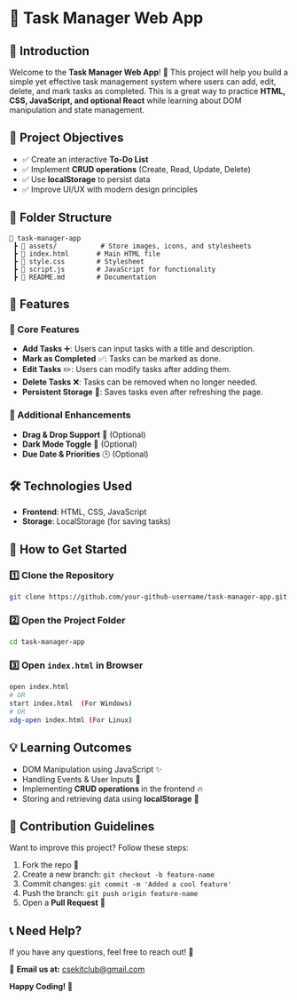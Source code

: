 # 📝 Task Manager Web App

## 🚀 Introduction
Welcome to the **Task Manager Web App**! 🎯 This project will help you build a simple yet effective task management system where users can add, edit, delete, and mark tasks as completed. This is a great way to practice **HTML, CSS, JavaScript, and optional React** while learning about DOM manipulation and state management.

## 🎯 Project Objectives
- ✅ Create an interactive **To-Do List**
- ✅ Implement **CRUD operations** (Create, Read, Update, Delete)
- ✅ Use **localStorage** to persist data
- ✅ Improve UI/UX with modern design principles

## 📂 Folder Structure
```
📁 task-manager-app
 ┣ 📂 assets/           # Store images, icons, and stylesheets
 ┣ 📜 index.html       # Main HTML file
 ┣ 📜 style.css        # Stylesheet
 ┣ 📜 script.js        # JavaScript for functionality
 ┣ 📜 README.md        # Documentation
```

## 📌 Features
### 🌟 Core Features
- **Add Tasks** ➕: Users can input tasks with a title and description.
- **Mark as Completed** ✅: Tasks can be marked as done.
- **Edit Tasks** ✏️: Users can modify tasks after adding them.
- **Delete Tasks** ❌: Tasks can be removed when no longer needed.
- **Persistent Storage** 💾: Saves tasks even after refreshing the page.

### 🎨 Additional Enhancements
- **Drag & Drop Support** 🔄 (Optional)
- **Dark Mode Toggle** 🌙 (Optional)
- **Due Date & Priorities** 🕒 (Optional)

## 🛠️ Technologies Used
- **Frontend**: HTML, CSS, JavaScript
- **Storage**: LocalStorage (for saving tasks)

## 📜 How to Get Started
### 1️⃣ Clone the Repository
```bash
git clone https://github.com/your-github-username/task-manager-app.git
```
### 2️⃣ Open the Project Folder
```bash
cd task-manager-app
```
### 3️⃣ Open `index.html` in Browser
```bash
open index.html
# OR
start index.html  (For Windows)
# OR
xdg-open index.html (For Linux)
```

## 💡 Learning Outcomes
- DOM Manipulation using JavaScript ✨
- Handling Events & User Inputs 🎯
- Implementing **CRUD operations** in the frontend 🔥
- Storing and retrieving data using **localStorage** 💾

## 🤝 Contribution Guidelines
Want to improve this project? Follow these steps:
1. Fork the repo 🍴
2. Create a new branch: `git checkout -b feature-name`
3. Commit changes: `git commit -m 'Added a cool feature'`
4. Push the branch: `git push origin feature-name`
5. Open a **Pull Request** 🚀

## 📞 Need Help?
If you have any questions, feel free to reach out! 🎯

📧 **Email us at:** csekitclub@gmail.com

**Happy Coding! 🚀**

